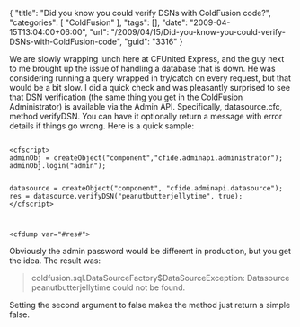 {
	"title": "Did you know you could verify DSNs with ColdFusion code?",
	"categories": [
		"ColdFusion"
	],
	"tags": [],
	"date": "2009-04-15T13:04:00+06:00",
	"url": "/2009/04/15/Did-you-know-you-could-verify-DSNs-with-ColdFusion-code",
	"guid": "3316"
}

We are slowly wrapping lunch here at CFUnited Express, and the guy next to me brought up the issue of handling a database that is down. He was considering running a query wrapped in try/catch on every request, but that would be a bit slow. I did a quick check and was pleasantly surprised to see that DSN verification (the same thing you get in the ColdFusion Administrator) is available via the Admin API. Specifically, datasource.cfc, method verifyDSN. You can have it optionally return a message with error details if things go wrong. Here is a quick sample:

<code>
&lt;cfscript&gt;
adminObj = createObject("component","cfide.adminapi.administrator");
adminObj.login("admin");

datasource = createObject("component", "cfide.adminapi.datasource");
res = datasource.verifyDSN("peanutbutterjellytime", true);
&lt;/cfscript&gt;

&lt;cfdump var="#res#"&gt;
</code>

Obviously the admin password would be different in production, but you get the idea. The result was: 

<blockquote>
<p>
coldfusion.sql.DataSourceFactory$DataSourceException: Datasource peanutbutterjellytime could not be found. 
</p>
</blockquote>

Setting the second argument to false makes the method just return a simple false.